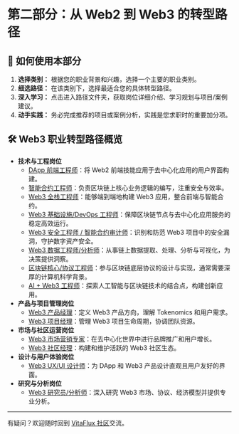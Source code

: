 # 第二部分：从 Web2 到 Web3 的转型路径

## 🚀 如何使用本部分

1.  **选择类别：** 根据您的职业背景和兴趣，选择一个主要的职业类别。
2.  **细选路径：** 在该类别下，选择最适合您的具体转型路径。
3.  **深入学习：** 点击进入路径文件夹，获取岗位详细介绍、学习规划与项目/案例建议。
4.  **动手实践：** 务必完成推荐的项目或案例分析，实践是您求职时的重要加分项。

## 🛠️ Web3 职业转型路径概览

*   **技术与工程岗位**
    *   [DApp 前端工程师](./01-developer-engineer-paths/01-dapp-frontend-developer/)：将 Web2 前端技能应用于去中心化应用的用户界面构建。
    *   [智能合约工程师](./01-developer-engineer-paths/02-smart-contract-engineer/)：负责区块链上核心业务逻辑的编写，注重安全与效率。
    *   [Web3 全栈工程师](./01-developer-engineer-paths/03-fullstack-web3-developer/)：能够端到端地构建 Web3 应用，整合前端与智能合约。
    *   [Web3 基础设施/DevOps 工程师](./01-developer-engineer-paths/04-web3-infrastructure-devops-engineer/)：保障区块链节点与去中心化应用服务的稳定高效运行。
    *   [Web3 安全工程师 / 智能合约审计师](./01-developer-engineer-paths/05-web3-security-auditor-engineer/)：识别和防范 Web3 项目中的安全漏洞，守护数字资产安全。
    *   [Web3 数据工程师/分析师](./01-developer-engineer-paths/06-web3-data-engineer-analyst/)：从事链上数据提取、处理、分析与可视化，为决策提供洞察。
    *   [区块链核心/协议工程师](./01-developer-engineer-paths/07-core-blockchain-protocol-engineer/)：参与区块链底层协议的设计与实现，通常需要深厚的计算机科学背景。
    *   [AI + Web3 工程师](./01-developer-engineer-paths/08-ai-web3-engineer/)：探索人工智能与区块链技术的结合点，构建创新应用。
*   **产品与项目管理岗位**
    *   [Web3 产品经理](./02-product-project-management-paths/01-web3-product-manager)：定义 Web3 产品方向，理解 Tokenomics 和用户需求。
    *   [Web3 项目经理](./02-product-project-management-paths/02-web3-project-manager)：管理 Web3 项目生命周期，协调团队资源。
*   **市场与社区运营岗位**
    *   [Web3 市场营销专家](./03-marketing-community-paths/01-web3-marketing-specialist/)：在去中心化世界中进行品牌推广和用户增长。
    *   [Web3 社区经理](./03-marketing-community-paths/02-web3-community-manager/)：构建和维护活跃的 Web3 社区生态。
*   **设计与用户体验岗位**
    *   [Web3 UX/UI 设计师](./04-design-ux-ui-paths/01-web3-ux-ui-designer/)：为 DApp 和 Web3 产品设计直观且用户友好的界面。
*   **研究与分析岗位**
    *   [Web3 研究员/分析师](./05-business-legal-research-paths/01-web3-researcher-analyst/)：深入研究 Web3 市场、协议、经济模型并提供专业分析。

---

有疑问？欢迎随时回到 [VitaFlux 社区](https://t.me/+04_gJoUytQo0MjBl)交流。
